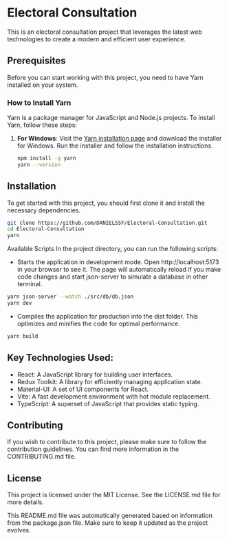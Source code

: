 # Electoral Consultation

This is an electoral consultation project that leverages the latest web technologies to create a modern and efficient user experience.

## Prerequisites

Before you can start working with this project, you need to have Yarn installed on your system.

### How to Install Yarn

Yarn is a package manager for JavaScript and Node.js projects. To install Yarn, follow these steps:

1. **For Windows**: Visit the [Yarn installation page](https://classic.yarnpkg.com/en/docs/install/#windows-stable) and download the installer for Windows. Run the installer and follow the installation instructions.
  
   ```bash
   npm install -g yarn
   yarn --version
   ```

## Installation

To get started with this project, you should first clone it and install the necessary dependencies.

```bash
git clone https://github.com/DANIELSSF/Electoral-Consultation.git
cd Electoral-Consultation
yarn
```

Available Scripts
In the project directory, you can run the following scripts:

- Starts the application in development mode. Open http://localhost:5173 in your browser to see it. The page will automatically reload if you make code changes and start json-server to simulate a database in other terminal.
```bash
yarn json-server --watch ./src/db/db.json
yarn dev
```

- Compiles the application for production into the dist folder. This optimizes and minifies the code for optimal performance.
```bash
yarn build
```

## Key Technologies Used:
- React: A JavaScript library for building user interfaces.
- Redux Toolkit: A library for efficiently managing application state.
- Material-UI: A set of UI components for React.
- Vite: A fast development environment with hot module replacement.
- TypeScript: A superset of JavaScript that provides static typing.

## Contributing
If you wish to contribute to this project, please make sure to follow the contribution guidelines. You can find more information in the CONTRIBUTING.md file.

## License
This project is licensed under the MIT License. See the LICENSE.md file for more details.

This README.md file was automatically generated based on information from the package.json file. Make sure to keep it updated as the project evolves.

